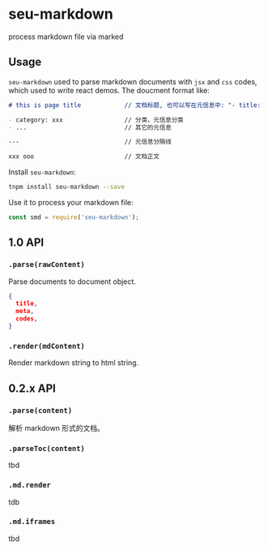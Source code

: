# seu-markdown

process markdown file via marked

## Usage

`seu-markdown` used to parse markdown documents with `jsx` and `css` codes,
which used to write react demos. The doucment format like:

```markdown
# this is page title            // 文档标题, 也可以写在元信息中: "- title: xxx"

- category: xxx                 // 分类，元信息分类
- ...                           // 其它的元信息

---                             // 元信息分隔线

xxx ooo                         // 文档正文
```

Install `seu-markdown`:

```bash
tnpm install seu-markdown --save
```

Use it to process your markdown file:

```javascript
const smd = require('seu-markdown');
```

## 1.0 API

### `.parse(rawContent)`

Parse documents to document object.

```json
{
  title,
  meta,
  codes,
}
```

### `.render(mdContent)`

Render markdown string to html string.

## 0.2.x API

### `.parse(content)`

解析 markdown 形式的文档。

### `.parseToc(content)`

tbd

### `.md.render`

tdb

### `.md.iframes`

tbd

